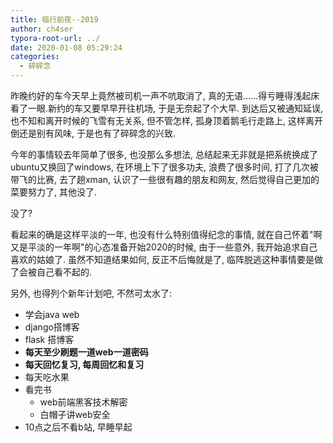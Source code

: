 ```yaml
---
title: 临行前夜--2019
author: ch4ser
typora-root-url: ../
date: 2020-01-08 05:29:24
categories:
  - 碎碎念
---
```


昨晚约好的车今天早上竟然被司机一声不吭取消了, 真的无语......得亏睡得浅起床看了一眼.新约的车又要早早开往机场, 于是无奈起了个大早. 到达后又被通知延误, 也不知和离开时候的飞雪有无关系, 但不管怎样, 孤身顶着鹅毛行走路上, 这样离开倒还是别有风味, 于是也有了碎碎念的兴致.

<!--more-->

今年的事情较去年简单了很多, 也没那么多想法, 总结起来无非就是把系统换成了ubuntu又换回了windows, 在环境上下了很多功夫, 浪费了很多时间, 打了几次被带飞的比赛, 去了趟xman, 认识了一些很有趣的朋友和网友, 然后觉得自己更加的菜要努力了, 其他没了.

没了?

看起来的确是这样平淡的一年, 也没有什么特别值得纪念的事情, 就在自己怀着"啊又是平淡的一年啊"的心态准备开始2020的时候, 由于一些意外, 我开始追求自己喜欢的姑娘了. 虽然不知道结果如何, 反正不后悔就是了, 临阵脱逃这种事情要是做了会被自己看不起的.

另外, 也得列个新年计划吧, 不然可太水了:

- 学会java web
- django搭博客
- flask 搭博客
- **每天至少刷题一道web一道密码** 
- **每天回忆复习, 每周回忆和复习**
- 每天吃水果
- 看完书
  - web前端黑客技术解密
  - 白帽子讲web安全
- 10点之后不看b站, 早睡早起

